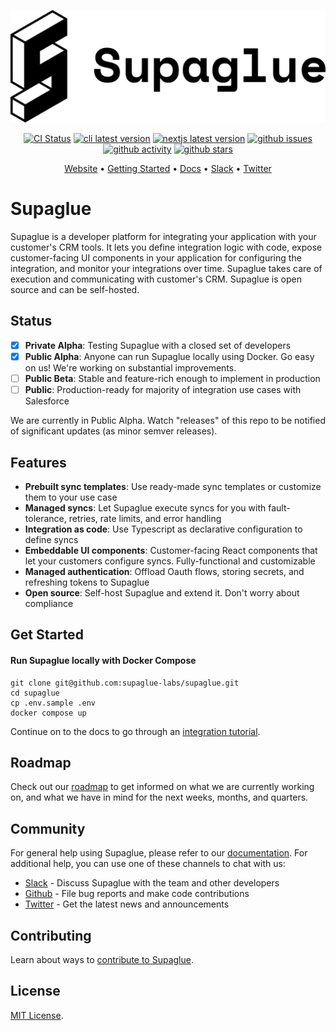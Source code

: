 <p align="center">
<picture>
  <source media="(prefers-color-scheme: dark)" srcset="https://raw.githubusercontent.com/supaglue-labs/supaglue/main/docs/static/img/logo-dark.png">
  <source media="(prefers-color-scheme: light)" srcset="https://raw.githubusercontent.com/supaglue-labs/supaglue/main/docs/static/img/logo-light.png">
  <img alt="Supaglue" src="https://raw.githubusercontent.com/supaglue-labs/supaglue/main/docs/static/img/logo-light.png">
</picture>
</p>

<p align="center">
  <a href="https://github.com/supaglue-labs/supaglue/actions/workflows/ci.yml"><img title="CI Status" src="https://github.com/supaglue-labs/supaglue/actions/workflows/ci.yml/badge.svg"></a>
  <a href="https://www.npmjs.com/package/@supaglue/cli" target="_blank"><img title="cli latest version" src="https://img.shields.io/npm/v/@supaglue/cli?label=%40supaglue%2Fcli"></a>
  <a href="https://www.npmjs.com/package/@supaglue/nextjs" target="_blank"><img title="nextjs latest version" src="https://img.shields.io/npm/v/@supaglue/nextjs?label=%40supaglue%2Fnextjs"></a>
  <a href="https://github.com/supaglue-labs/supaglue/issues"><img title="github issues" src="https://img.shields.io/github/issues/supaglue-labs/supaglue"></a>
  <a href="https://github.com/supaglue-labs/supaglue"><img title="github activity" src="https://img.shields.io/github/commit-activity/w/supaglue-labs/supaglue"></a>
  <a href="https://github.com/supaglue-labs/supaglue"><img title="github stars" src="https://img.shields.io/github/stars/supaglue-labs/supaglue?style=social"></a>
</p>

<p align="center">
  <a href="https://supaglue.com?ref=github-readme" target="_blank">Website</a> • <a href="https://docs.supaglue.com/get-started?ref=github-readme" target="_blank">Getting Started</a> • <a href="https://docs.supaglue.com?ref=github-readme" target="_blank">Docs</a> • <a href="https://supagluecommunity.slack.com/" target="_blank">Slack</a> • <a href="https://twitter.com/supaglue_labs" target="_blank">Twitter</a>
</p>

# Supaglue

Supaglue is a developer platform for integrating your application with your customer's CRM tools. It lets you define integration logic with code, expose customer-facing UI components in your application for configuring the integration, and monitor your integrations over time. Supaglue takes care of execution and communicating with customer's CRM. Supaglue is open source and can be self-hosted.

## Status

- [x] **Private Alpha**: Testing Supaglue with a closed set of developers
- [x] **Public Alpha**: Anyone can run Supaglue locally using Docker. Go easy on us! We're working on substantial improvements.
- [ ] **Public Beta**: Stable and feature-rich enough to implement in production
- [ ] **Public**: Production-ready for majority of integration use cases with Salesforce

We are currently in Public Alpha. Watch "releases" of this repo to be notified of significant updates (as minor semver releases).

## Features

- **Prebuilt sync templates**: Use ready-made sync templates or customize them to your use case
- **Managed syncs**: Let Supaglue execute syncs for you with fault-tolerance, retries, rate limits, and error handling
- **Integration as code**: Use Typescript as declarative configuration to define syncs
- **Embeddable UI components**: Customer-facing React components that let your customers configure syncs. Fully-functional and customizable
- **Managed authentication**: Offload Oauth flows, storing secrets, and refreshing tokens to Supaglue
- **Open source**: Self-host Supaglue and extend it. Don't worry about compliance

## Get Started

#### Run Supaglue locally with Docker Compose

```shell
git clone git@github.com:supaglue-labs/supaglue.git
cd supaglue
cp .env.sample .env
docker compose up
```

Continue on to the docs to go through an [integration tutorial](https://docs.supaglue.com/tutorial).

## Roadmap

Check out our [roadmap](https://docs.supaglue.com/roadmap) to get informed on what we are currently working on, and what we have in mind for the next weeks, months, and quarters.

## Community

For general help using Supaglue, please refer to our [documentation](https://docs.supaglue.com). For additional help, you can use one of these channels to chat with us:

- [Slack](https://join.slack.com/t/supagluecommunity/shared_invite/zt-1o2hiozzl-ZRQswNzlT5W4sXwrQnVlDg) - Discuss Supaglue with the team and other developers
- [Github](https://github.com/supaglue-labs/supaglue) - File bug reports and make code contributions
- [Twitter](https://twitter.com/supaglue_labs) - Get the latest news and announcements

## Contributing

Learn about ways to [contribute to Supaglue](https://docs.supaglue.com/contributing).

## License

[MIT License](https://github.com/supaglue-labs/supaglue/blob/main/LICENSE).
